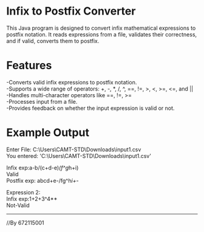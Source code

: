 # Infix to Postfix Converter  
This Java program is designed to convert infix mathematical expressions to postfix notation. It reads expressions from a file, validates their correctness, and if valid, converts them to postfix.  
# Features  
-Converts valid infix expressions to postfix notation.  
-Supports a wide range of operators: +, -, *, /, ^, ==, !=, >, <, >=, <=, and ||  
-Handles multi-character operators like ==, !=, >=  
-Processes input from a file.  
-Provides feedback on whether the input expression is valid or not.  
# Example Output  
Enter File: C:\Users\CAMT-STD\Downloads\input1.csv  
You entered: 'C:\Users\CAMT-STD\Downloads\input1.csv'  
  
Infix exp:a-b/(c+d-e)*(f^g*h+i)  
Valid  
Postfix exp: abcd+e-/fg^h*i+*-  
  
Expression 2:  
Infix exp:1+2+3^4**  
Not-Valid  
  
------  
//By 672115001

